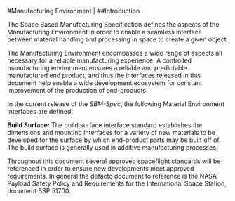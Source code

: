 #Manufacturing Environment |
##Introduction

The Space Based Manufacturing Specification defines the aspects of the Manufacturing Environment in order to enable a seamless interface between material handling and processing in space to create a given object.

The Manufacturing Environment encompasses a wide range of aspects all necessary for a reliable manufacturing experience. A controlled manufacturing environment ensures a reliable and predictable manufactured end product, and thus the interfaces released in this document help enable a wide development ecosystem for constant improvement of the production of end-products. 

In the current release of the _SBM-Spec_, the following Material Environment interfaces are defined:

**Build Surface:** The build surface interface standard establishes the dimensions and mounting interfaces for a variety of new materials to be developed for the surface by which end-product parts may be built off of. The build surface is generally used in additive manufacturing processes. 

Throughout this document several approved spaceflight standards will be referenced in order to ensure new developments meet approved requirements. In general the defacto document to reference is the NASA Payload Safety Policy and Requirements for the International Space Station, document SSP 51700.
